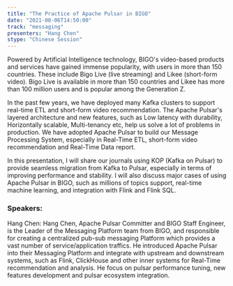 ```yaml
---
title: "The Practice of Apache Pulsar in BIGO"
date: "2021-08-06T14:50:00" 
track: "messaging"
presenters: "Hang Chen"
stype: "Chinese Session"
---
```

Powered by Artificial Intelligence technology, BIGO's video-based products and services have gained immense popularity, with users in more than 150 countries. These include Bigo Live (live streaming) and Likee (short-form video). Bigo Live is available in more than 150 countries and Likee has more than 100 million users and is popular among the Generation Z.
 

 In the past few years, we have deployed many Kafka clusters to support real-time ETL and short-form video recommendation. The Apache Pulsar's layered architecture and new features, such as Low latency with durability, Horizontally scalable, Multi-tenancy etc, help us solve a lot of problems in production. We have adopted Apache Pulsar to build our Message Processing System, especially in Real-Time ETL, short-form video recommendation and Real-Time Data report.
 

 In this presentation, I will share our journals using KOP (Kafka on Pulsar) to provide seamless migration from Kafka to Pulsar, especially in terms of improving performance and stability. I will also discuss major cases of using Apache Pulsar in BIGO, such as millions of topics support, real-time machine learning, and integration with Flink and Flink SQL.
 ### Speakers: 
 Hang Chen: Hang Chen, Apache Pulsar Committer and BIGO Staff Engineer, is the Leader of the Messaging Platform team from BIGO, and responsible for creating a centralized pub-sub messaging Platform which provides a vast number of service/application traffics. He introduced Apache Pulsar into their Messaging Platform and integrate with upstream and downstream systems, such as Flink, ClickHouse and other inner systems for Real-Time recommendation and analysis. He focus on pulsar performance tuning, new features development and pulsar ecosystem integration.